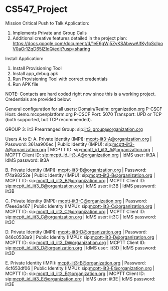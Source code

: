# CS547_Project

Mission Critical Push to Talk Application:

1. Implements Private and Group Calls
2. Additional creative features detailed in the project plan:
   https://docs.google.com/document/d/1eE6gWj5ZyKSAbwwAlfKy1pScIpoV0aOr1ZqD65IZIqQ/edit?usp=sharing
   
Install Application:
1. Install Provisioning Tool
2. Install app_debug.apk
3. Run Provisioning Tool with correct credentials
4. Run APK file

NOTE: Contacts are hard coded right now since this is a working project. Credentials are provided below:

General configuration for all users:
Domain/Realm: organization.org
P-CSCF Host: demo.mcopenplatform.org
P-CSCF Port: 5070
Transport: UPD or TCP (both supported, but TCP recommended).

GROUP 3: iit3
Prearranged Group: sip:iit3_group@organization.org

Users A to E:
A. Private Identity (IMPI): mcptt-iit3-A@organization.org | Password: 361aa900ec | Public Identity (IMPU): sip:mcptt-iit3-A@organization.org | MCPTT ID: sip:mcptt_id_iit3_A@organization.org | MCPTT Client ID: sip:mcptt_id_iit3_A@organization.org | IdMS user: iit3A | IdMS password: iit3A


B. Private Identity (IMPI): mcptt-iit3-B@organization.org | Password: f74a98252e | Public Identity (IMPU): sip:mcptt-iit3-B@organization.org | MCPTT ID: sip:mcptt_id_iit3_B@organization.org | MCPTT Client ID: sip:mcptt_id_iit3_B@organization.org | IdMS user: iit3B | IdMS password: iit3B


C. Private Identity (IMPI): mcptt-iit3-C@organization.org | Password: f7eee3a467 | Public Identity (IMPU): sip:mcptt-iit3-C@organization.org | MCPTT ID: sip:mcptt_id_iit3_C@organization.org | MCPTT Client ID: sip:mcptt_id_iit3_C@organization.org | IdMS user: iit3C | IdMS password: iit3C


D. Private Identity (IMPI): mcptt-iit3-D@organization.org | Password: 846c0538a9 | Public Identity (IMPU): sip:mcptt-iit3-D@organization.org | MCPTT ID: sip:mcptt_id_iit3_D@organization.org | MCPTT Client ID: sip:mcptt_id_iit3_D@organization.org | IdMS user: iit3D | IdMS password: iit3D


E. Private Identity (IMPI): mcptt-iit3-E@organization.org | Password: 4cf653df06 | Public Identity (IMPU): sip:mcptt-iit3-E@organization.org | MCPTT ID: sip:mcptt_id_iit3_E@organization.org | MCPTT Client ID: sip:mcptt_id_iit3_E@organization.org | IdMS user: iit3E | IdMS password: iit3E

